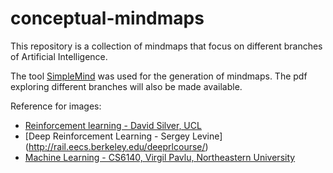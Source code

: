 # conceptual-mindmaps
This repository is a collection of mindmaps that focus on different branches of Artificial Intelligence.

The tool [SimpleMind](https://simplemind.eu/) was used for the generation of mindmaps. The pdf exploring different branches will also be made available.

Reference for images:
- [Reinforcement learning - David Silver, UCL](http://www0.cs.ucl.ac.uk/staff/d.silver/web/Teaching.html)
- [Deep Reinforcement Learning - Sergey Levine] (http://rail.eecs.berkeley.edu/deeprlcourse/)
- [Machine Learning - CS6140, Virgil Pavlu, Northeastern University](http://www.ccs.neu.edu/home/vip/teach/MLcourse/html/aboutcs6140.html)
